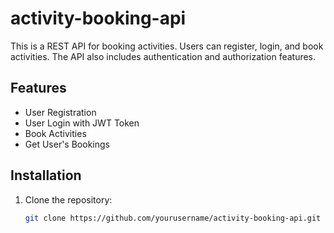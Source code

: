 # activity-booking-api

This is a REST API for booking activities. Users can register, login, and book activities. The API also includes authentication and authorization features.

## Features
- User Registration
- User Login with JWT Token
- Book Activities
- Get User's Bookings

## Installation

1. Clone the repository:

   ```bash
   git clone https://github.com/yourusername/activity-booking-api.git
